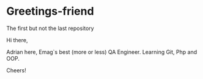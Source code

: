 # Greetings-friend
The first but not the last repository

Hi there,

Adrian here, Emag`s best (more or less) QA Engineer. Learning Git, Php and OOP.

Cheers!
